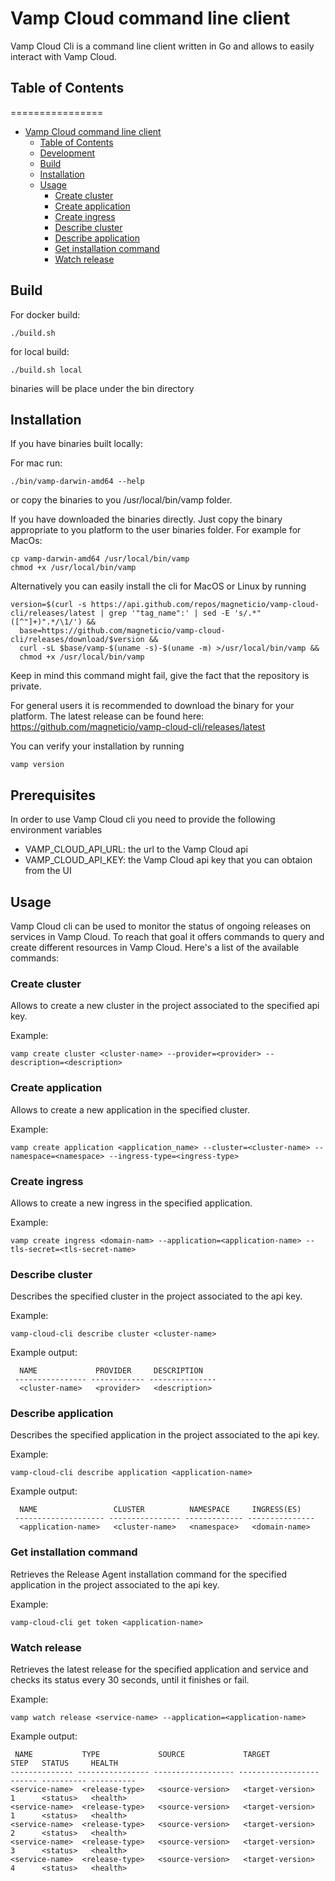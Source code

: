 # Vamp Cloud command line client

Vamp Cloud Cli is a command line client written in Go and allows to easily interact with Vamp Cloud.

## Table of Contents

================

- [Vamp Cloud command line client](#vamp-cloud-command-line-client)
    - [Table of Contents](#table-of-contents)
    - [Development](#development)
    - [Build](#build)
    - [Installation](#installation)
    - [Usage](#usage)
        - [Create cluster](#create-cluster)
        - [Create application](#create-application)
        - [Create ingress](#create-ingress)  
        - [Describe cluster](#describe-cluster)  
        - [Describe application](#describe-application)  
        - [Get installation command](#get-installation-command)
        - [Watch release](#watch-release)                          

## Build

For docker build:

```shell
./build.sh
```

for local build:

```shell
./build.sh local
```

binaries will be place under the bin directory

## Installation

If you have binaries built locally:

For mac run:

```shell
./bin/vamp-darwin-amd64 --help
```

or copy the binaries to you /usr/local/bin/vamp folder.

If you have downloaded the binaries directly. Just copy the binary appropriate to you platform to the user binaries folder. For example for MacOs:

```shell
cp vamp-darwin-amd64 /usr/local/bin/vamp
chmod +x /usr/local/bin/vamp
```

Alternatively you can easily install the cli for MacOS or Linux by running

```shell
version=$(curl -s https://api.github.com/repos/magneticio/vamp-cloud-cli/releases/latest | grep '"tag_name":' | sed -E 's/.*"([^"]+)".*/\1/') &&
  base=https://github.com/magneticio/vamp-cloud-cli/releases/download/$version &&
  curl -sL $base/vamp-$(uname -s)-$(uname -m) >/usr/local/bin/vamp &&
  chmod +x /usr/local/bin/vamp
```

Keep in mind this command might fail, give the fact that the repository is private.

For general users it is recommended to download the binary for your platform.
The latest release can be found here:
https://github.com/magneticio/vamp-cloud-cli/releases/latest

You can verify your installation by running

```
vamp version
```

## Prerequisites

In order to use Vamp Cloud cli you need to provide the following environment variables

  - VAMP_CLOUD_API_URL: the url to the Vamp Cloud api
  - VAMP_CLOUD_API_KEY: the Vamp Cloud api key that you can obtaion from the UI


## Usage

Vamp Cloud cli can be used to monitor the status of ongoing releases on services in Vamp Cloud.
To reach that goal it offers commands to query and create different resources in Vamp Cloud.
Here's a list of the available commands:

### Create cluster

Allows to create a new cluster in the project associated to the specified api key.

Example:
```
vamp create cluster <cluster-name> --provider=<provider> --description=<description>
```

### Create application

Allows to create a new application in the specified cluster.

Example:
```
vamp create application <application_name> --cluster=<cluster-name> --namespace=<namespace> --ingress-type=<ingress-type>
```

### Create ingress

Allows to create a new ingress in the specified application.

Example:
```
vamp create ingress <domain-nam> --application=<application-name> --tls-secret=<tls-secret-name>
```

### Describe cluster

Describes the specified cluster in the project associated to the api key.

Example:
```
vamp-cloud-cli describe cluster <cluster-name>
```

Example output:
```
  NAME             PROVIDER     DESCRIPTION
 ---------------- ------------ ---------------
  <cluster-name>   <provider>   <description>

```

### Describe application

Describes the specified application in the project associated to the api key.

Example:
```
vamp-cloud-cli describe application <application-name>
```

Example output:
```
  NAME                 CLUSTER          NAMESPACE     INGRESS(ES)
 -------------------- ---------------- ------------- ---------------
  <application-name>   <cluster-name>   <namespace>   <domain-name>

```

### Get installation command

Retrieves the Release Agent installation command for the specified application in the project associated to the api key.

Example:
```
vamp-cloud-cli get token <application-name>
```

### Watch release

Retrieves the latest release for the specified application and service and checks its status every 30 seconds, until it finishes or fail.

Example:
```
vamp watch release <service-name> --application=<application-name>
```

Example output:
```
 NAME           TYPE             SOURCE             TARGET             STEP   STATUS     HEALTH
-------------- ---------------- ------------------ ------------------ ------ ---------- ----------
<service-name>  <release-type>   <source-version>   <target-version>   1      <status>   <health>
<service-name>  <release-type>   <source-version>   <target-version>   1      <status>   <health>
<service-name>  <release-type>   <source-version>   <target-version>   2      <status>   <health>
<service-name>  <release-type>   <source-version>   <target-version>   3      <status>   <health>
<service-name>  <release-type>   <source-version>   <target-version>   4      <status>   <health>
```

